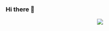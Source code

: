 ### Hi there 👋

<p align="center">
  <a href="https://skillicons.dev">
    <img src="https://skillicons.dev/icons?i=java,spring,javascript,typescript,vuejs,nuxtjs,flutter" />
  </a>
</p>
